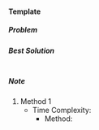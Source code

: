 #### Template
##### Problem

##### Best Solution
```python
```
##### Note
1. Method 1
    * Time Complexity:
        * Method:
